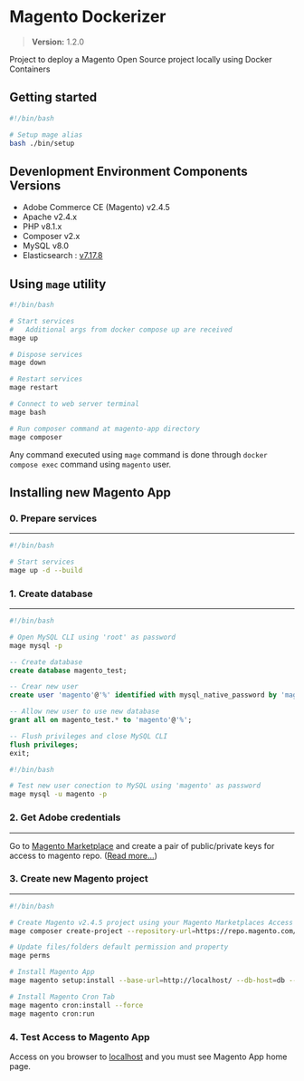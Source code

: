 # Magento Dockerizer

> **Version:** 1.2.0

Project to deploy a Magento Open Source project locally using Docker Containers

## Getting started

```bash
#!/bin/bash

# Setup mage alias
bash ./bin/setup
```

## Devenlopment Environment Components Versions

- Adobe Commerce CE (Magento) v2.4.5
- Apache v2.4.x
- PHP v8.1.x
- Composer v2.x
- MySQL v8.0
- Elasticsearch : [v7.17.8](https://www.elastic.co/guide/en/elasticsearch/reference/7.17/docker.html)

## Using `mage` utility

```bash
#!/bin/bash

# Start services
#   Additional args from docker compose up are received
mage up

# Dispose services
mage down

# Restart services
mage restart

# Connect to web server terminal
mage bash

# Run composer command at magento-app directory
mage composer
```

Any command executed using `mage` command is done through `docker compose exec` command using `magento` user.

## Installing new Magento App

### 0. Prepare services

---

```bash
#!/bin/bash

# Start services
mage up -d --build
```

### 1. Create database

---

```bash
#!/bin/bash

# Open MySQL CLI using 'root' as password
mage mysql -p
```

```sql
-- Create database
create database magento_test;

-- Crear new user
create user 'magento'@'%' identified with mysql_native_password by 'magento';

-- Allow new user to use new database
grant all on magento_test.* to 'magento'@'%';

-- Flush privileges and close MySQL CLI
flush privileges;
exit;
```

```bash
#!/bin/bash

# Test new user conection to MySQL using 'magento' as password
mage mysql -u magento -p
```

### 2. Get Adobe credentials

---

Go to [Magento Marketplace](https://marketplace.magento.com/) and create a pair of public/private keys for access to magento repo. ([Read more...](https://experienceleague.adobe.com/docs/commerce-operations/installation-guide/prerequisites/authentication-keys.html?lang=en))

### 3. Create new Magento project

---

```bash
#!/bin/bash

# Create Magento v2.4.5 project using your Magento Marketplaces Access Keys
mage composer create-project --repository-url=https://repo.magento.com/ magento/project-community-edition=2.4.5 .

# Update files/folders default permission and property
mage perms

# Install Magento App
mage magento setup:install --base-url=http://localhost/ --db-host=db --db-name=magento_test --db-user=magento --db-password=magento --search-engine=elasticsearch7 --elasticsearch-host=search-engine --elasticsearch-port=9200 --use-rewrites=1 --cleanup-database

# Install Magento Cron Tab
mage magento cron:install --force
mage magento cron:run
```

### 4. Test Access to Magento App

Access on you browser to [localhost](http://localhost) and you must see Magento App home page.
